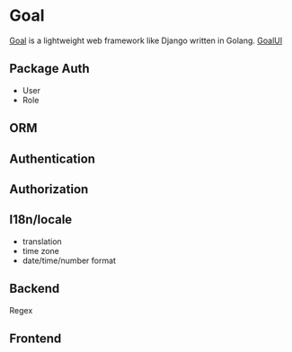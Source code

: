 # Goal
[Goal](https://github.com/huoyijie/Goal) is a lightweight web framework like Django written in Golang.
[GoalUI](https://github.com/huoyijie/GoalUI)

## Package Auth

* User
* Role

## ORM

## Authentication

## Authorization

## I18n/locale

* translation
* time zone
* date/time/number format

## Backend

Regex

## Frontend

